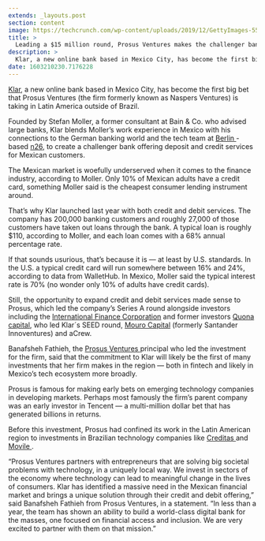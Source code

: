 ```yaml
--- 
extends: _layouts.post 
section: content 
image: https://techcrunch.com/wp-content/uploads/2019/12/GettyImages-552812595.jpg?w=600 
title: > 
  Leading a $15 million round, Prosus Ventures makes the challenger bank Klar its first bet in Mexico – TechCrunch 
description: > 
  Klar, a new online bank based in Mexico City, has become the first big bet that Prosus Ventures (the firm formerly known as Naspers Ventures) is taking in Latin America outside of Brazil.Only 10% of Mexican adults have a credit card, something Moller said is the cheapest consumer lending instrument around.In the U.S. a typical credit card will run somewhere between 16% and 24%, according to data from WalletHub.In Mexico, Moller said the typical interest rate is 70% (no wonder only 10% of adults have credit cards).“Prosus Ventures partners with entrepreneurs that are solving big societal problems with technology, in a uniquely local way. 
date: 1603210230.7176228 
--- 
```

<div><p id="speakable-summary"><a href="https://www.klar.mx/">Klar,</a> a new online bank based in Mexico City, has become the first big bet that Prosus Ventures (the firm formerly known as Naspers Ventures) is taking in Latin America outside of Brazil.</p>
<p>Founded by Stefan Moller, a former consultant at Bain &amp; Co. who advised large banks, Klar blends Moller&#8217;s work experience in Mexico with his connections to the German banking world and the tech team at <a class="crunchbase-link" href="https://crunchbase.com/organization/berlin" target="_blank">Berlin </a>-based <a href="https://n26.com/en-us/homepage_vs_performancepage_v1?device=c&amp;gclid=CjwKCAjwlbr8BRA0EiwAnt4MTt0jASLfHWryW-nH9aUtBJ8CwoRh-e2dj6Gpt_cxpp1pNqXRMNSHJhoCaSUQAvD_BwE&amp;loc_physical_ms=9010929&amp;matchtype=e&amp;utm_campaign=6458052677&amp;utm_content=78962899122&amp;utm_medium=br&amp;utm_source=google&amp;utm_term=n26">n26</a>, to create a challenger bank offering deposit and credit services for Mexican customers.</p>
<p>The Mexican market is woefully underserved when it comes to the finance industry, according to Moller. Only 10% of Mexican adults have a credit card, something Moller said is the cheapest consumer lending instrument around.</p><p class="piano-inline-promo"></p>
<p>That&#8217;s why Klar launched last year with both credit and debit services. The company has 200,000 banking customers and roughly 27,000 of those customers have taken out loans through the bank. A typical loan is roughly $110, according to Moller, and each loan comes with a 68% annual percentage rate.&#160;</p>
<p>If that sounds usurious, that&#8217;s because it is &#8212; at least by U.S. standards. In the U.S. a typical credit card will run somewhere between 16% and 24%, according to data from WalletHub. In Mexico, Moller said the typical interest rate is 70% (no wonder only 10% of adults have credit cards).</p>
<p>Still, the opportunity to expand credit and debit services made sense to Prosus, which led the company&#8217;s Series A round alongside investors including the <a href="http://www.ifc.org">International Finance Corporation</a> and former investors <a href="https://quona.com/">Quona capital</a>, who led Klar&#180;s SEED round, <a href="https://www.mourocapital.com/">Mouro Capital</a> (formerly Santander Innoventures) and aCrew. </p>
<p>Banafsheh Fathieh, the <a class="crunchbase-link" href="https://crunchbase.com/organization/prosus-ventures" target="_blank">Prosus Ventures </a> principal who led the investment for the firm, said that the commitment to Klar will likely be the first of many investments that her firm makes in the region &#8212; both in fintech and likely in Mexico&#8217;s tech ecosystem more broadly.</p>
<p>Prosus is famous for making early bets on emerging technology companies in developing markets. Perhaps most famously the firm&#8217;s parent company was an early investor in Tencent &#8212; a multi-million dollar bet that has generated billions in returns.</p>
<p>Before this investment, Prosus had confined its work in the Latin American region to investments in Brazilian technology companies like <a class="crunchbase-link" href="https://crunchbase.com/organization/creditas" target="_blank">Creditas </a> and <a class="crunchbase-link" href="https://crunchbase.com/organization/movile-latin-america" target="_blank">Movile </a>.</p>
<p>&#8220;Prosus Ventures partners with entrepreneurs that are solving big societal problems with technology, in a uniquely local way. We invest in sectors of the economy where technology can lead to meaningful change in the lives of consumers. Klar has identified a massive need in the Mexican financial market and brings a unique solution through their credit and debit offering,&#8221; said Banafsheh Fathieh from Prosus Ventures, in a statement. &#8220;In less than a year, the team has shown an ability to build a world-class digital bank for the masses, one focused on financial access and inclusion. We are very excited to partner with them on that mission.&#8221;</p>
			</div>